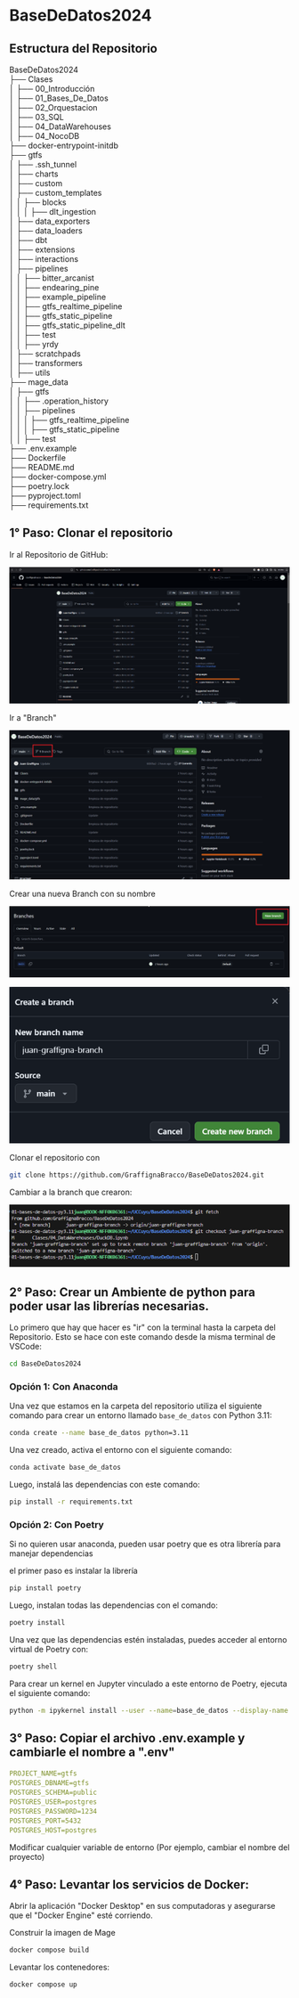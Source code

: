 # BaseDeDatos2024

## Estructura del Repositorio

BaseDeDatos2024  
├── Clases  
│   ├── 00_Introducción  
│   ├── 01_Bases_De_Datos  
│   ├── 02_Orquestacion  
│   ├── 03_SQL  
│   ├── 04_DataWarehouses  
│   ├── 04_NocoDB  
├── docker-entrypoint-initdb  
├── gtfs  
│   ├── .ssh_tunnel  
│   ├── charts  
│   ├── custom  
│   ├── custom_templates  
│   │   ├── blocks  
│   │   │   ├── dlt_ingestion  
│   ├── data_exporters  
│   ├── data_loaders  
│   ├── dbt  
│   ├── extensions  
│   ├── interactions  
│   ├── pipelines  
│   │   ├── bitter_arcanist  
│   │   ├── endearing_pine  
│   │   ├── example_pipeline  
│   │   ├── gtfs_realtime_pipeline  
│   │   ├── gtfs_static_pipeline  
│   │   ├── gtfs_static_pipeline_dlt  
│   │   ├── test  
│   │   ├── yrdy  
│   ├── scratchpads  
│   ├── transformers  
│   ├── utils  
├── mage_data  
│   ├── gtfs  
│   │   ├── .operation_history  
│   │   ├── pipelines  
│   │   │   ├── gtfs_realtime_pipeline  
│   │   │   ├── gtfs_static_pipeline  
│   │   ├── test  
├── .env.example  
├── Dockerfile  
├── README.md  
├── docker-compose.yml  
├── poetry.lock  
├── pyproject.toml  
├── requirements.txt  

## 1° Paso: Clonar el repositorio
 Ir al Repositorio de GitHub:
 
 ![alt text](images/image.png)

Ir a "Branch"

![alt text](images/image-1.png)

Crear una nueva Branch con su nombre

![alt text](images/image-2.png)


![alt text](images/image-3.png)

Clonar el repositorio con

```bash
git clone https://github.com/GraffignaBracco/BaseDeDatos2024.git
```

Cambiar a la branch que crearon:

![alt text](images/image-5.png)


## 2° Paso: Crear un Ambiente de python para poder usar las librerías necesarias.


Lo primero que hay que hacer es "ir" con la terminal hasta la carpeta del Repositorio. Esto se hace con este comando desde la misma terminal de VSCode:

```bash
cd BaseDeDatos2024
```

### Opción 1: Con Anaconda

Una vez que estamos en la carpeta del repositorio  utiliza el siguiente comando para crear un entorno llamado `base_de_datos` con Python 3.11:
```bash
conda create --name base_de_datos python=3.11
```
Una vez creado, activa el entorno con el siguiente comando:

```bash
conda activate base_de_datos
```

Luego, instalá las dependencias con este comando:

```bash
pip install -r requirements.txt
```

### Opción 2: Con Poetry
Si no quieren usar anaconda, pueden usar poetry que es otra librería para manejar dependencias

el primer paso es instalar la librería

```bash
pip install poetry
```

Luego, instalan todas las dependencias con el comando:

```bash
poetry install
```

Una vez que las dependencias estén instaladas, puedes acceder al entorno virtual de Poetry con:

```bash
poetry shell
```

Para crear un kernel en Jupyter vinculado a este entorno de Poetry, ejecuta el siguiente comando:

```bash
python -m ipykernel install --user --name=base_de_datos --display-name "Python (base_de_datos)"
```


## 3° Paso: Copiar el archivo .env.example y cambiarle el nombre a ".env"

```yaml
PROJECT_NAME=gtfs
POSTGRES_DBNAME=gtfs
POSTGRES_SCHEMA=public
POSTGRES_USER=postgres
POSTGRES_PASSWORD=1234
POSTGRES_PORT=5432
POSTGRES_HOST=postgres
```

Modificar cualquier variable de entorno (Por ejemplo, cambiar el nombre del proyecto)

## 4° Paso: Levantar los servicios de Docker:

Abrir la aplicación "Docker Desktop" en sus computadoras y asegurarse que el "Docker Engine" esté corriendo.

Construir la imagen de Mage

```bash
docker compose build
```

Levantar los contenedores:

```bash
docker compose up
```
